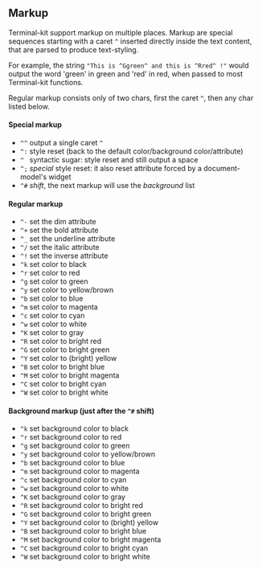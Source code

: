 

<a name="top"></a>
## Markup

Terminal-kit support markup on multiple places.
Markup are special sequences starting with a caret `^` inserted directly inside the text content, that are parsed to produce text-styling.

For example, the string `"This is ^Ggreen^ and this is ^Rred^ !"` would output the word 'green' in green and 'red' in red,
when passed to most Terminal-kit functions.

Regular markup consists only of two chars, first the caret `^`, then any char listed below.



#### Special markup

* `^^` output a single caret `^`
* `^:` style reset (back to the default color/background color/attribute)
* `^ ` syntactic sugar: style reset and still output a space
* `^;` *special* style reset: it also reset attribute forced by a document-model's widget
* `^#` *shift*, the next markup will use the *background* list



#### Regular markup

* `^-` set the dim attribute
* `^+` set the bold attribute
* `^_` set the underline attribute
* `^/` set the italic attribute
* `^!` set the inverse attribute
* `^k` set color to black
* `^r` set color to red
* `^g` set color to green
* `^y` set color to yellow/brown
* `^b` set color to blue
* `^m` set color to magenta
* `^c` set color to cyan
* `^w` set color to white
* `^K` set color to gray
* `^R` set color to bright red
* `^G` set color to bright green
* `^Y` set color to (bright) yellow
* `^B` set color to bright blue
* `^M` set color to bright magenta
* `^C` set color to bright cyan
* `^W` set color to bright white



#### Background markup (just after the `^#` shift)

* `^k` set background color to black
* `^r` set background color to red
* `^g` set background color to green
* `^y` set background color to yellow/brown
* `^b` set background color to blue
* `^m` set background color to magenta
* `^c` set background color to cyan
* `^w` set background color to white
* `^K` set background color to gray
* `^R` set background color to bright red
* `^G` set background color to bright green
* `^Y` set background color to (bright) yellow
* `^B` set background color to bright blue
* `^M` set background color to bright magenta
* `^C` set background color to bright cyan
* `^W` set background color to bright white


